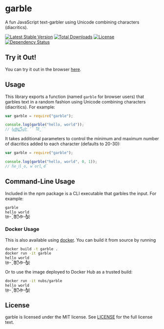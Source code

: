 # garble
A fun JavaScript text-garbler using Unicode combining characters (diacritics).

[![Latest Stable Version](http://img.shields.io/npm/v/garble.svg?style=flat)](https://www.npmjs.org/package/garble)
[![Total Downloads](http://img.shields.io/npm/dm/garble.svg?style=flat)](https://www.npmjs.org/package/garble)
[![License](http://img.shields.io/npm/l/garble.svg?style=flat)](https://www.npmjs.org/package/garble)
[![Dependency Status](https://www.versioneye.com/user/projects/555f85d6634daacd41000fee/badge.svg?style=flat)](https://www.versioneye.com/user/projects/555f85d6634daacd41000fee)

## Try it Out!
You can try it out in the browser [here](https://nubs.github.io/garble/).

## Usage
This library exports a function (named `garble` for browser users) that garbles
text in a random fashion using Unicode combining characters (diacritics).  For
example:

```js
var garble = require("garble");

console.log(garble("hello, world"));
// h͚̠̙̒e̖͇ͬ̕ļ̹̯ͩl̘ͮ͢͞o̷̪͓ͅ,͚̑̊͢ ̤̫̿͌w̥̦̹͢ö̥͊͜r̜̓̅͘l̓̉̀͝d̫́̉
```

It takes additional parameters to control the minimum and maximum number of
diacritics added to each character (defaults to 20-30):

```js
var garble = require("garble");

console.log(garble("hello, world", 0, 1));
// ḧe̟l͕l̝o, w̅orl̢d̅
```

## Command-Line Usage
Included in the npm package is a CLI executable that garbles the input.  For
example:

```bash
garble
hello world
h̤̊͟͏e̵̖̠̚l̫ͬ͠ͅl͚̓̀ͤo̜̻̔͆ ͓͗͒̕w̧ͩ̂̒ơ̵̙̊r̬ͫ̾̔l̺͔͓ͦd̷̘͈̾
```

### Docker Usage
This is also available using [docker](https://docker.com).  You can build it
from source by running

```bash
docker build -t garble .
docker run -it garble
hello world
h̤̊͟͏e̵̖̠̚l̫ͬ͠ͅl͚̓̀ͤo̜̻̔͆ ͓͗͒̕w̧ͩ̂̒ơ̵̙̊r̬ͫ̾̔l̺͔͓ͦd̷̘͈̾
```

Or to use the image deployed to Docker Hub as a trusted build:

```bash
docker run -it nubs/garble
hello world
h̤̊͟͏e̵̖̠̚l̫ͬ͠ͅl͚̓̀ͤo̜̻̔͆ ͓͗͒̕w̧ͩ̂̒ơ̵̙̊r̬ͫ̾̔l̺͔͓ͦd̷̘͈̾
```

## License
garble is licensed under the MIT license.  See [LICENSE](LICENSE) for the full
license text.
